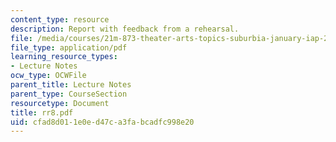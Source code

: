 ```yaml
---
content_type: resource
description: Report with feedback from a rehearsal.
file: /media/courses/21m-873-theater-arts-topics-suburbia-january-iap-2008/cfad8d011e0ed47ca3fabcadfc998e20_rr8.pdf
file_type: application/pdf
learning_resource_types:
- Lecture Notes
ocw_type: OCWFile
parent_title: Lecture Notes
parent_type: CourseSection
resourcetype: Document
title: rr8.pdf
uid: cfad8d01-1e0e-d47c-a3fa-bcadfc998e20
---
```

